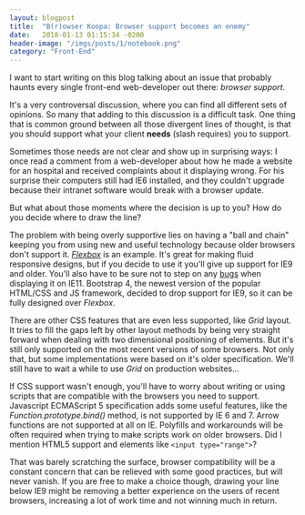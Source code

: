 ```yaml
---
layout: blogpost
title:  "B(r)owser Koopa: Browser support becomes an enemy"
date:   2018-01-13 01:15:34 -0200
header-image: "/imgs/posts/1/notebook.png"
category: "Front-End"
---
```

I want to start writing on this blog talking about an issue that probably
haunts every single front-end web-developer out there: _browser support_.

It's a very controversal discussion, where you can find all different sets of
opinions. So many that adding to this discussion is a difficult task. One thing
that is common ground between all those divergent lines of thought, is
that you should support what your client **needs** (slash requires) you to support.

Sometimes those needs are not clear and show up in surprising ways: I once read
a comment from a web-developer about how he made a website for an hospital and
received complaints about it displaying wrong. For his surprise their computers still
had IE6 installed, and they couldn't upgrade because their intranet software
would break with a browser update.

But what about those moments where the decision is up to you? How do you decide
where to draw the line?

The problem with being overly supportive lies on having a "ball and chain" keeping
you from using new and useful technology because older browsers don't support it.
[_Flexbox_](https://css-tricks.com/snippets/css/a-guide-to-flexbox/) is an example.
It's great for making fluid responsive designs, but if you decide to use it you'll
give up support for IE9 and older. You'll also have to be sure not to step on any
[bugs](https://caniuse.com/#search=flexbox) when displaying it on IE11.
Bootstrap 4, the newest version of the popular HTML/CSS and JS framework, decided
to drop support for IE9, so it can be fully designed over _Flexbox_.

There are other CSS features that are even less supported, like _Grid_ layout. It tries
to fill the gaps left by other layout methods by being very straight forward when dealing
with two dimensional positioning of elements. But it's still only supported on the most
recent versions of some browsers. Not only that, but some implementations were based on
it's older specification. We'll still have to wait a while to use _Grid_ on production
websites...

If CSS support wasn't enough, you'll have to worry about writing or using scripts that
are compatible with the browsers you need to support. Javascript ECMAScript 5 specification
adds some useful features, like the _Function.prototype.bind()_ method, is not supported by
IE 6 and 7. Arrow functions are not supported at all on IE. Polyfills and workarounds
will be often required when trying to make scripts work on older browsers. Did I mention
HTML5 support and elements like `<input type="range">`?

That was barely scratching the surface, browser compatibility will be a constant concern that
can be relieved with some good practices, but will never vanish. If you are free to make a choice
though, drawing your line below IE9 might be removing a better experience on the
users of recent browsers, increasing a lot of work time and not winning much in return.
